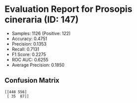 # Evaluation Report for Prosopis cineraria (ID: 147)
- Samples: 1126 (Positive: 122)
- Accuracy: 0.4751
- Precision: 0.1353
- Recall: 0.7131
- F1 Score: 0.2275
- ROC AUC: 0.6255
- Average Precision: 0.1850

## Confusion Matrix
```
[[448 556]
 [ 35  87]]
```